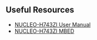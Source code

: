 ## Useful Resources
- [NUCLEO-H743ZI User Manual](https://www.st.com/content/ccc/resource/technical/document/user_manual/group0/26/49/90/2e/33/0d/4a/da/DM00244518/files/DM00244518.pdf/jcr:content/translations/en.DM00244518.pdf)
- [NUCLEO-H743ZI MBED](https://os.mbed.com/platforms/ST-Nucleo-H743ZI/)
